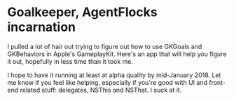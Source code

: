 # Goalkeeper, AgentFlocks incarnation
I pulled a lot of hair out trying to figure out how to use GKGoals and GKBehaviors in Apple's GameplayKit. Here's an app that will help you figure it out, hopefully in less time than it took me.

I hope to have it running at least at alpha quality by mid-January 2018. Let me know if you feel like helping, especially if you're good with UI and front-end related stuff: delegates, NSThis and NSThat. I suck at it.

